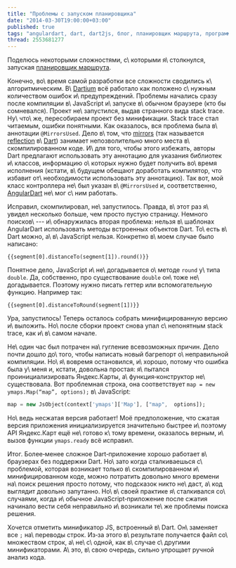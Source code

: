```yaml
---
title: "Проблемы с запуском планировщика"
date: "2014-03-30T19:00:00+03:00"
published: true
tags: "angulardart, dart, dart2js, блог, планировщик маршрута, программирование"
thread: 2553681277
---
```


Поделюсь некоторыми сложностями, с\ которыми я\ столкнулся, запуская [планировщик маршрута][route-planner].

Конечно, во\ время самой разработки все сложности сводились к\ алгоритмическим. В\ [Dartium] всё работало как положено
с\ нужным количеством ошибок и\ предупреждений. Проблемы начались сразу после компиляции в\ JavaScript и\ запуске
в\ обычном браузере (кто бы сомневался). Проект не\ запустился, выдав странного вида stack trace. Ну\ что\ же,
пересобираем проект без минификации. Stack trace стал читаемым, ошибки понятными. Как оказалось, вся проблема была
в\ аннотации `@MirrorsUsed`. Дело в\ том, что [mirrors] (так называется [reflection] в\ [Dart]) занимает непозволительно
много места в\ скомпилированном коде. И\ для того, чтобы этого избежать, авторы Dart предлагают использовать эту
аннотацию для указания библиотек и\ классов, информацию о\ которых нужно будет получить во\ время исполнения (кстати,
в\ будущем обещают доработать компилятор, что избавит от\ необходимости использовать эту аннотацию). Так вот, мой класс
контроллера не\ был указан в\ `@MirrorsUsed` и, соответственно, [AngularDart] не\ мог с\ ним работать.

Исправил, скомпилировал, не\ запустилось. Правда, в\ этот раз я\ увидел несколько больше, чем просто пустую страницу.
Немного поисков\ --- и\ обнаружилась вторая проблема: нельзя в\ шаблонах AngularDart использовать методы встроенных
объектов Dart. То\ есть в\ Dart можно, а\ в\ JavaScript нельзя. Конкретно в\ моем случае было написано:

~~~~~no-highlight
{{segment[0].distanceTo(segment[1]).round()}}
~~~~~

Понятное дело, JavaScript и\ не\ догадывается о\ методе `round` у\ типа `double`. Да, собственно, про существование
`double` он\ тоже не\ догадывается. Поэтому нужно писать геттер или вспомогательную функцию. Например так:

~~~~~no-highlight
{{segment[0].distanceToRound(segment[1])}}
~~~~~

Ура, запустилось! Теперь осталось собрать минифицированную версию и\ выложить. Но\ после сборки проект снова упал
с\ непонятным stack trace, как и\ в\ самом  начале.

Не\ один час был потрачен на\ гугление всевозможных причин. Дело почти дошло до\ того, чтобы написать новый багрепорт
о\ неправильной компиляции. Но\ я\ вовремя остановился, и\ хорошо, потому что ошибка была у\ меня и, кстати, довольна
простая: я\ пытался проинициализировать Яндекс.Карты, а\ функция&#8209;конструктор не\ существовала. Вот проблемная
строка, она соответствует `map = new ymaps.Map(“map”, options);` в\ JavaScript:

~~~~~dart
map = new JsObject(context['ymaps']['Map'], ["map",  options]);
~~~~~

Но\ ведь несжатая версия работает! Моё предположение, что сжатая версия приложения инициализируется значительно быстрее
и\ поэтому API Яндекс.Карт ещё не\ готово к\ тому времени, оказалось верным, и\ вызов функции `ymaps.ready` всё
исправил.

Итог. Более&#8209;менее сложное Dart&#8209;приложение хорошо работает в\ браузерах без поддержки Dart. Но\ зато когда
сталкиваешься с\ проблемой, которая возникает только в\ скомпилированном и\ минифицированном коде, можно потратить
довольно много времени на\ поиск решения просто потому, что подсказок никто не\ даст, а\ код выглядит довольно
запутанно. Но\ в\ своей практике я\ сталкивался со\ случаями, когда и\ обычное JavaScript&#8209;приложение после сжатия
начинало вести себя неправильно и\ возникали те\ же проблемы поиска решения.

Хочется отметить минификатор JS, встроенный в\ Dart. Он\ заменяет все `;` на\ переводы строк. Из&#8209;за этого
в\ результате получается файл со\ множеством строк, а\ не\ с\ одной, как в\ случае с\ другими минификаторами. А\ это,
в\ свою очередь, сильно упрощает ручной анализ кода.

[AngularDart]: https://angulardart.org/
[Dart]: https://www.dartlang.org/
[Dartium]: https://www.dartlang.org/tools/dartium/
[mirrors]: https://www.dartlang.org/articles/reflection-with-mirrors/
[reflection]: http://en.wikipedia.org/wiki/Reflection_(computer_programming)
[route-planner]: /route-planner/
